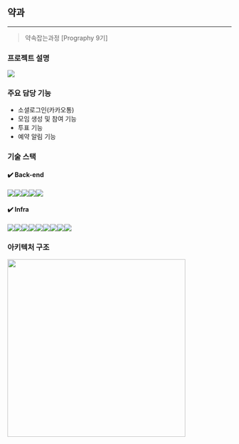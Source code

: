 

## 약과
---
> 약속잡는과정 [Prography 9기]

### 프로젝트 설명

<img src="https://github.com/user-attachments/assets/45bfa797-0ce5-4c41-8c2e-6fb4de69a819">

### 주요 담당 기능

- 소셜로그인(카카오통)
- 모임 생성 및 참여 기능
- 투표 기능
- 예약 알림 기능

### 기술 스택
<h4>✔️ Back-end</h4>
<div style="display: flex; flex-wrap: wrap;">
  <img src="https://img.shields.io/badge/java-007396?style=for-the-badge&logo=java&logoColor=white"> 
  <img src="https://img.shields.io/badge/Spring Boot-6DB33F?style=for-the-badge&logo=Spring Boot&logoColor=yellow">
  <img src="https://img.shields.io/badge/junit5-25A162?style=for-the-badge&logo=junit5&logoColor=yellow">
  <img src="https://img.shields.io/badge/Spring Data Jpa-6DB33F?style=for-the-badge&logo=spring&logoColor=yellow">
  <img src="https://img.shields.io/badge/jsonwebtokens-000000?style=for-the-badge&logo=jsonwebtokens&logoColor=yellow">
</div>

<h4>✔️ Infra</h4>
<div style="display: flex; flex-wrap: wrap;">
  <img src="https://img.shields.io/badge/mysql-4479A1?style=for-the-badge&logo=mysql&logoColor=white"> 
  <img src="https://img.shields.io/badge/docker-2496ED?style=for-the-badge&logo=docker&logoColor=white">
  <img src="https://img.shields.io/badge/amazonec2-FF9900?style=for-the-badge&logo=amazonec2&logoColor=white">
  <img src="https://img.shields.io/badge/githubactions-2088FF?style=for-the-badge&logo=githubactions&logoColor=white">
  <img src="https://img.shields.io/badge/nginx-009639?style=for-the-badge&logo=nginx&logoColor=white">
  <img src="https://img.shields.io/badge/redis-FF4438?style=for-the-badge&logo=redis&logoColor=white">
  <img src="https://img.shields.io/badge/amazons3-569A31?style=for-the-badge&logo=amazons3&logoColor=white">
  <img src="https://img.shields.io/badge/AWS Lambda-FF9900?style=for-the-badge&logo=AWS Lambda&logoColor=white">
  <img src="https://img.shields.io/badge/amazoncloudwatch-FF4F8B?style=for-the-badge&logo=amazoncloudwatch&logoColor=white">
</div>


### 아키텍처 구조
<img src="https://github.com/user-attachments/assets/b414a4b5-7679-4279-8e1a-d72904af2baa" width="400">